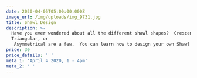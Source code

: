 ```yaml
---
date: 2020-04-05T05:00:00.000Z
image_url: /img/uploads/img_9731.jpg
title: Shawl Design
description: >-
  Have you ever wondered about all the different shawl shapes?  Crescent,
  Triangular, or
   Asymmetrical are a few.  You can learn how to design your own Shawl and have bragging rights !
price: 30
price_details: ' '
meta_1: 'April 4 2020, 1 - 4pm'
meta_2: ' '
---
```


